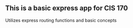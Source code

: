 <h2>This is a basic express app for CIS 170</h2>
<p>Utilizes express routing functions and basic concepts</p>
